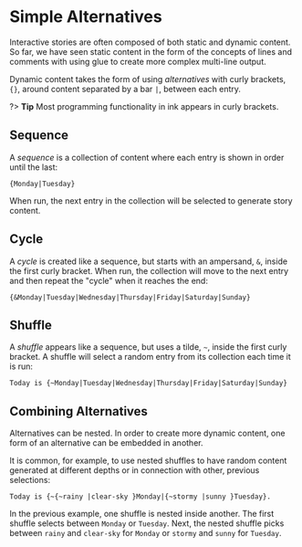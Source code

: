 # Simple Alternatives

Interactive stories are often composed of both static and dynamic content. So far, we have seen static content in the form of the concepts of lines and comments with using glue to create more complex multi-line output.

Dynamic content takes the form of using *alternatives* with curly brackets, `{}`, around content separated by a bar `|`, between each entry.

?> **Tip** Most programming functionality in ink appears in curly brackets.

## Sequence

A *sequence* is a collection of content where each entry is shown in order until the last:

```ink
{Monday|Tuesday}
```

When run, the next entry in the collection will be selected to generate story content.

## Cycle

A *cycle* is created like a sequence, but starts with an ampersand, `&`, inside the first curly bracket. When run, the collection will move to the next entry and then repeat the "cycle" when it reaches the end:

```ink
{&Monday|Tuesday|Wednesday|Thursday|Friday|Saturday|Sunday}
```

## Shuffle

A *shuffle* appears like a sequence, but uses a tilde, `~`, inside the first curly bracket. A shuffle will select a random entry from its collection each time it is run:

```ink
Today is {~Monday|Tuesday|Wednesday|Thursday|Friday|Saturday|Sunday}
```

## Combining Alternatives

Alternatives can be nested. In order to create more dynamic content, one form of an alternative can be embedded in another.

It is common, for example, to use nested shuffles to have random content generated at different depths or in connection with other, previous selections:

```ink
Today is {~{~rainy |clear-sky }Monday|{~stormy |sunny }Tuesday}.
```

In the previous example, one shuffle is nested inside another. The first shuffle selects between `Monday` or `Tuesday`. Next, the nested shuffle picks between `rainy` and `clear-sky` for `Monday` or `stormy` and `sunny` for `Tuesday`.
